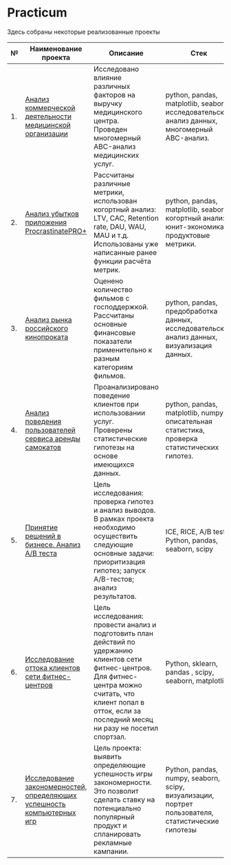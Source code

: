 # Practicum  
Здесь собраны некоторые реализованные проекты

| №    | Наименование проекта                | Описание                                                     | Стек                                                         |
| ---- | ------------------------------------------------------------ | ------------------------------------------------------------ | ------------------------------------------------------------ |
| 1.   | [Анализ коммерческой деятельности медицинской организации](https://github.com/runinred/yandex_practicum/blob/main/Medical%20center%20analysis/Medical%20center%20analysis.ipynb) | Исследовано влияние различных факторов на выручку медицинского центра.<br/> Проведен многомерный ABC-анализ медицинских услуг. | python, pandas, matplotlib, seaborn,  исследовательский анализ данных, многомерный ABC-анализ.       |
| 2.   | [Анализ убытков приложения ProcrastinatePRO+](https://github.com/runinred/yandex_practicum/blob/main/Mobile%20app%20analysis/Mobile%20app%20analysis.ipynb) | Рассчитаны различные метрики, использован  когортный анализ: LTV, CAC, Retention rate, DAU, WAU, MAU и т.д. <br/> Использованы уже написанные ранее функции расчёта метрик. | python, pandas, matplotlib, seaborn, когортный анализ, <br/> юнит-экономика, продуктовые метрики.       |
| 3.   | [Анализ рынка российского кинопроката](https://github.com/runinred/yandex_practicum/blob/main/Film%20distribution%20analysis/Film%20distribution%20analysis.ipynb) | Оценено количество фильмов с господдержкой. Рассчитаны основные финансовые показатели применительно к разным категориям фильмов.  | python, pandas, предобработка данных, исследовательский анализ данных, визуализация данных.|
| 4.   | [Анализ поведения пользователей сервиса аренды самокатов](https://github.com/runinred/yandex_practicum/blob/main/Rental%20business%20analysis/Rental%20business%20analysis.ipynb) | Проанализировано поведение клиентов при использовании услуг. <br/> Проверены статистические гипотезы на основе имеющихся данных.  | python, pandas, matplotlib, numpy, описательная статистика, проверка статистических гипотез.|
| 5.   | [Принятие решений в бизнесе. Анализ A/B теста](https://github.com/runinred/Practicum_projects/blob/main/AB-test%20review/AB-test%20review.ipynb) | Цель исследования: проверка гипотез и анализ выводов. В рамках проекта необходимо осуществить следующие основные задачи: приоритизация гипотез; запуск A/B-тестов; анализ результатов. | ICE, RICE, A/B tests, Python, pandas, seaborn, scipy       |
| 6.   | [Исследование оттока клиентов сети фитнес-центров](https://github.com/runinred/Practicum_projects/blob/main/Churn%20rate%20forecast/Churn%20rate%20forecast.ipynb) | Цель исследования: провести анализ и подготовить план действий по удержанию клиентов сети фитнес-центров. Для фитнес-центра можно считать, что клиент попал в отток, если за последний месяц ни разу не посетил спортзал.  | Python, sklearn, pandas , scipy, seaborn, matplotlib|
| 7.   | [Исследование закономерностей, определяющих успешность компьютерных игр](https://github.com/runinred/Practicum_projects/blob/main/Games%20sales%20analysis/Games%20sales%20analysis.ipynb) | Цель проекта: выявить определяющие успешность игры закономерности. Это позволит сделать ставку на потенциально популярный продукт и спланировать рекламные кампании.  | Python, pandas, numpy, seaborn, scipy, визуализации, портрет пользователя, статистические гипотезы|
